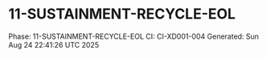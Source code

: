 # 11-SUSTAINMENT-RECYCLE-EOL
Phase: 11-SUSTAINMENT-RECYCLE-EOL
CI: CI-XD001-004
Generated: Sun Aug 24 22:41:26 UTC 2025
